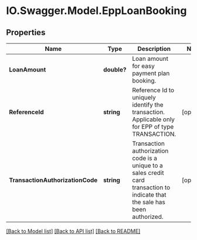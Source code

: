 # IO.Swagger.Model.EppLoanBooking
## Properties

Name | Type | Description | Notes
------------ | ------------- | ------------- | -------------
**LoanAmount** | **double?** | Loan amount for easy payment plan booking. | 
**ReferenceId** | **string** | Reference Id to uniquely identify the transaction. Applicable only for EPP of type TRANSACTION. | [optional] 
**TransactionAuthorizationCode** | **string** | Transaction authorization code is a unique to a sales credit card transaction to indicate that the sale has been authorized. | [optional] 

[[Back to Model list]](../README.md#documentation-for-models) [[Back to API list]](../README.md#documentation-for-api-endpoints) [[Back to README]](../README.md)

